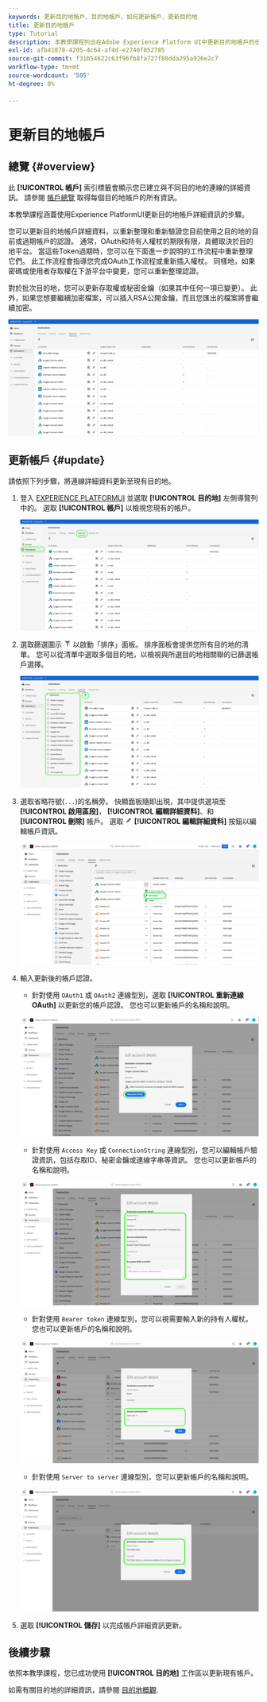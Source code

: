 ```yaml
---
keywords: 更新目的地帳戶、目的地帳戶、如何更新帳戶、更新目的地
title: 更新目的地帳戶
type: Tutorial
description: 本教學課程列出在Adobe Experience Platform UI中更新目的地帳戶的步驟
exl-id: afb41878-4205-4c64-af4d-e2740f852785
source-git-commit: f31b54622c63f96fb8fa727f80dda295a926e2c7
workflow-type: tm+mt
source-wordcount: '505'
ht-degree: 0%

---
```


# 更新目的地帳戶

## 總覽 {#overview}

此 **[!UICONTROL 帳戶]** 索引標籤會顯示您已建立與不同目的地的連線的詳細資訊。 請參閱 [帳戶總覽](../ui/destinations-workspace.md#accounts) 取得每個目的地帳戶的所有資訊。

本教學課程涵蓋使用Experience PlatformUI更新目的地帳戶詳細資訊的步驟。

您可以更新目的地帳戶詳細資料，以重新整理和重新驗證您目前使用之目的地的目前或過期帳戶的認證。 通常，OAuth和持有人權杖的期限有限，具體取決於目的地平台。 當這些Token過期時，您可以在下面進一步說明的工作流程中重新整理它們。 此工作流程會指導您完成OAuth工作流程或重新插入權杖。 同樣地，如果密碼或使用者存取權在下游平台中變更，您可以重新整理認證。

對於批次目的地，您可以更新存取權或秘密金鑰（如果其中任何一項已變更）。 此外，如果您想要繼續加密檔案，可以插入RSA公開金鑰，而且您匯出的檔案將會繼續加密。

![帳戶標籤](../assets/ui/update-accounts/destination-accounts.png)

## 更新帳戶 {#update}

請依照下列步驟，將連線詳細資料更新至現有目的地。

1. 登入 [EXPERIENCE PLATFORMUI](https://platform.adobe.com/) 並選取 **[!UICONTROL 目的地]** 左側導覽列中的。 選取 **[!UICONTROL 帳戶]** 以檢視您現有的帳戶。

   ![帳戶標籤](../assets/ui/update-accounts/accounts-tab.png)

2. 選取篩選圖示 ![篩選圖示](../assets/ui/update-accounts/filter.png) 以啟動「排序」面板。 排序面板會提供您所有目的地的清單。 您可以從清單中選取多個目的地，以檢視與所選目的地相關聯的已篩選帳戶選擇。

   ![篩選目的地帳戶](../assets/ui/update-accounts/filter-accounts.png)

3. 選取省略符號(`...`)的名稱旁。 快顯面板隨即出現，其中提供選項至 **[!UICONTROL 啟用區段]**， **[!UICONTROL 編輯詳細資料]**、和 **[!UICONTROL 刪除]** 帳戶。 選取 ![編輯詳細資訊按鈕](../assets/ui/workspace/pencil-icon.png) **[!UICONTROL 編輯詳細資料]** 按鈕以編輯帳戶資訊。

   ![編輯帳戶](../assets/ui/update-accounts/accounts-edit.png)

4. 輸入更新後的帳戶認證。

   * 針對使用 `OAuth1` 或 `OAuth2` 連線型別，選取 **[!UICONTROL 重新連線OAuth]** 以更新您的帳戶認證。 您也可以更新帳戶的名稱和說明。

   ![編輯詳細資料OAuth](../assets/ui/update-accounts/edit-details-oauth.png)

   * 針對使用 `Access Key` 或 `ConnectionString` 連線型別，您可以編輯帳戶驗證資訊，包括存取ID、秘密金鑰或連線字串等資訊。 您也可以更新帳戶的名稱和說明。

   ![編輯詳細資料存取金鑰](../assets/ui/update-accounts/edit-details-key.png)

   * 針對使用 `Bearer token` 連線型別，您可以視需要輸入新的持有人權杖。 您也可以更新帳戶的名稱和說明。

   ![編輯詳細資訊持有人權杖](../assets/ui/update-accounts/edit-details-bearer.png)

   * 針對使用 `Server to server` 連線型別，您可以更新帳戶的名稱和說明。

   ![編輯伺服器對伺服器的詳細資訊](../assets/ui/update-accounts/edit-details-s2s.png)

5. 選取 **[!UICONTROL 儲存]** 以完成帳戶詳細資訊更新。

## 後續步驟

依照本教學課程，您已成功使用 **[!UICONTROL 目的地]** 工作區以更新現有帳戶。

如需有關目的地的詳細資訊，請參閱 [目的地概觀](../catalog/overview.md).